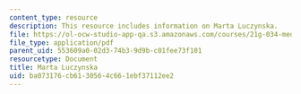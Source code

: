 ```yaml
---
content_type: resource
description: This resource includes information on Marta Luczynska.
file: https://ol-ocw-studio-app-qa.s3.amazonaws.com/courses/21g-034-media-education-and-the-marketplace-fall-2005/ba073176cb6130564c661ebf37112ee2_MIT21G_034F05_wsismartaluc.pdf
file_type: application/pdf
parent_uid: 553609a0-02d3-74b3-9d9b-c01fee73f101
resourcetype: Document
title: Marta Luczynska
uid: ba073176-cb61-3056-4c66-1ebf37112ee2
---
```

